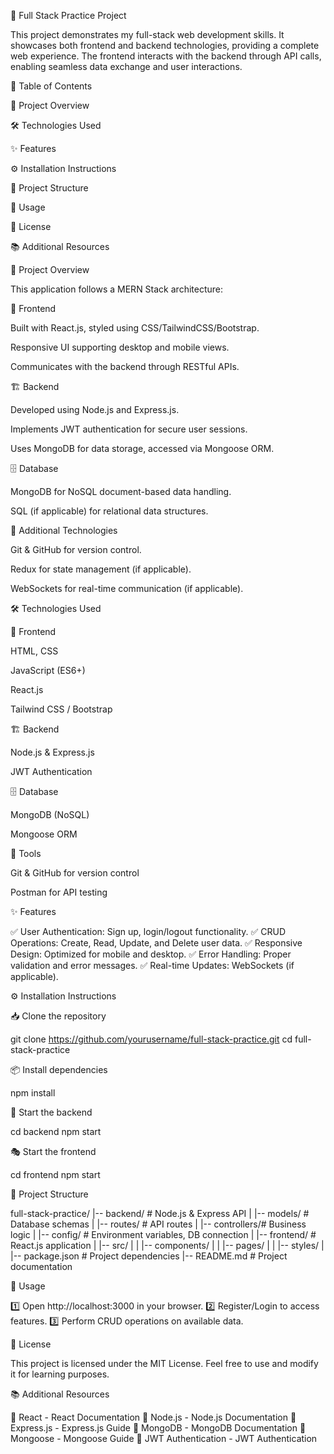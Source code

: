 🚀 Full Stack Practice Project

This project demonstrates my full-stack web development skills. It showcases both frontend and backend technologies, providing a complete web experience. The frontend interacts with the backend through API calls, enabling seamless data exchange and user interactions.

📌 Table of Contents

📖 Project Overview

🛠️ Technologies Used

✨ Features

⚙️ Installation Instructions

📂 Project Structure

🚀 Usage

📜 License

📚 Additional Resources

📖 Project Overview

This application follows a MERN Stack architecture:

🎨 Frontend

Built with React.js, styled using CSS/TailwindCSS/Bootstrap.

Responsive UI supporting desktop and mobile views.

Communicates with the backend through RESTful APIs.

🏗️ Backend

Developed using Node.js and Express.js.

Implements JWT authentication for secure user sessions.

Uses MongoDB for data storage, accessed via Mongoose ORM.

🗄️ Database

MongoDB for NoSQL document-based data handling.

SQL (if applicable) for relational data structures.

🔧 Additional Technologies

Git & GitHub for version control.

Redux for state management (if applicable).

WebSockets for real-time communication (if applicable).

🛠️ Technologies Used

🎨 Frontend

HTML, CSS

JavaScript (ES6+)

React.js

Tailwind CSS / Bootstrap

🏗️ Backend

Node.js & Express.js

JWT Authentication

🗄️ Database

MongoDB (NoSQL)

Mongoose ORM

🔧 Tools

Git & GitHub for version control

Postman for API testing

✨ Features

✅ User Authentication: Sign up, login/logout functionality.
✅ CRUD Operations: Create, Read, Update, and Delete user data.
✅ Responsive Design: Optimized for mobile and desktop.
✅ Error Handling: Proper validation and error messages.
✅ Real-time Updates: WebSockets (if applicable).

⚙️ Installation Instructions

📥 Clone the repository

git clone https://github.com/yourusername/full-stack-practice.git
cd full-stack-practice

📦 Install dependencies

npm install

🚀 Start the backend

cd backend
npm start

🎭 Start the frontend

cd frontend
npm start

📂 Project Structure

full-stack-practice/
|-- backend/        # Node.js & Express API
|   |-- models/     # Database schemas
|   |-- routes/     # API routes
|   |-- controllers/# Business logic
|   |-- config/     # Environment variables, DB connection
|
|-- frontend/       # React.js application
|   |-- src/
|   |   |-- components/
|   |   |-- pages/
|   |   |-- styles/
|
|-- package.json    # Project dependencies
|-- README.md       # Project documentation

🚀 Usage

1️⃣ Open http://localhost:3000 in your browser.
2️⃣ Register/Login to access features.
3️⃣ Perform CRUD operations on available data.

📜 License

This project is licensed under the MIT License. Feel free to use and modify it for learning purposes.

📚 Additional Resources

📘 React - React Documentation
📗 Node.js - Node.js Documentation
📕 Express.js - Express.js Guide
📙 MongoDB - MongoDB Documentation
📘 Mongoose - Mongoose Guide
🔐 JWT Authentication - JWT Authentication